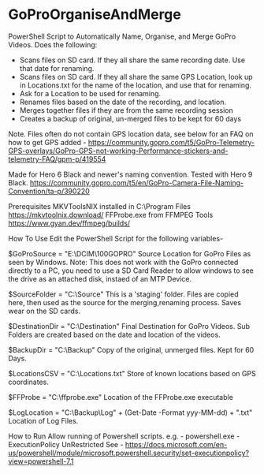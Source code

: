 # GoProOrganiseAndMerge
PowerShell Script to Automatically Name, Organise, and Merge GoPro Videos.
Does the following:
- Scans files on SD card. If they all share the same recording date. Use that date for renaming.
- Scans files on SD card. If they all share the same GPS Location, look up in Locations.txt for the name of the location, and use that for renaming.
- Ask for a Location to be used for renaming.
- Renames files based on the date of the recording, and location.
- Merges together files if they are from the same recording session
- Creates a backup of original, un-merged files to be kept for 60 days

Note. Files often do not contain GPS location data, see below for an FAQ on how to get GPS added -
https://community.gopro.com/t5/GoPro-Telemetry-GPS-overlays/GoPro-GPS-not-working-Performance-stickers-and-telemetry-FAQ/gpm-p/419554

Made for Hero 6 Black and newer's naming convention. Tested with Hero 9 Black.
https://community.gopro.com/t5/en/GoPro-Camera-File-Naming-Convention/ta-p/390220

Prerequisites
MKVToolsNIX installed in C:\Program Files\
https://mkvtoolnix.download/
FFProbe.exe from FFMPEG Tools
https://www.gyan.dev/ffmpeg/builds/

How To Use
Edit the PowerShell Script for the following variables-

$GoProSource = "E:\DCIM\100GOPRO\"
Source Location for GoPro Files as seen by Windows.
Note: This does not work with the GoPro connected directly to a PC, you need to use a SD Card Reader to allow windows to see the drive as an attached disk, instaed of an MTP Device.

$SourceFolder = "C:\Source"
This is a 'staging' folder. Files are copied here, then used as the source for the merging,renaming process. Saves wear on the SD cards.

$DestinationDir = "C:\Destination"
Final Destination for GoPro Videos. Sub Folders are created based on the date and location of the videos.

$BackupDir = "C:\Backup\"
Copy of the original, unmerged files. Kept for 60 Days.

$LocationsCSV = "C:\Locations.txt"
Store of known locations based on GPS coordinates.

$FFProbe = "C:\ffprobe.exe"
Location of the FFProbe.exe executable

$LogLocation = "C:\Backup\Log\" + (Get-Date -Format yyy-MM-dd) + ".txt"
Location of Log Files.

How to Run
Allow running of Powershell scripts.
e.g. - powershell.exe -ExecutionPolicy UnRestricted
See - https://docs.microsoft.com/en-us/powershell/module/microsoft.powershell.security/set-executionpolicy?view=powershell-7.1
